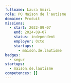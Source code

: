 ```yaml
---
fullname: Laura Amiri
role: PO Maison de l'autisme
domaine: Produit
missions:
  - start: 2022-09-07
    end: 2024-09-07
    status: independent
    employer: Octo
    startups:
      - maison.de.lautisme
badges:
  - segur
startups:
  - maison.de.lautisme
competences: []
---
```

